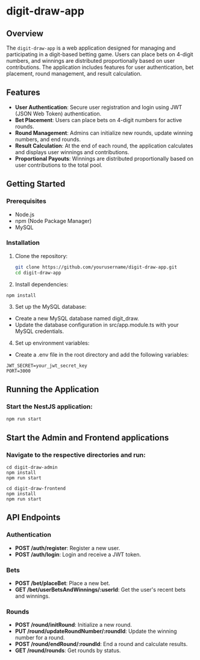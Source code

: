 # digit-draw-app

## Overview

The `digit-draw-app` is a web application designed for managing and participating in a digit-based betting game. Users can place bets on 4-digit numbers, and winnings are distributed proportionally based on user contributions. The application includes features for user authentication, bet placement, round management, and result calculation.

## Features

- **User Authentication**: Secure user registration and login using JWT (JSON Web Token) authentication.
- **Bet Placement**: Users can place bets on 4-digit numbers for active rounds.
- **Round Management**: Admins can initialize new rounds, update winning numbers, and end rounds.
- **Result Calculation**: At the end of each round, the application calculates and displays user winnings and contributions.
- **Proportional Payouts**: Winnings are distributed proportionally based on user contributions to the total pool.

## Getting Started

### Prerequisites

- Node.js
- npm (Node Package Manager)
- MySQL

### Installation

1. Clone the repository:

   ```sh
   git clone https://github.com/yourusername/digit-draw-app.git
   cd digit-draw-app
   ```

2. Install dependencies:

```
npm install
```

3. Set up the MySQL database:

- Create a new MySQL database named digit_draw.
- Update the database configuration in src/app.module.ts with your MySQL credentials.

4. Set up environment variables:

- Create a .env file in the root directory and add the following variables:

```
JWT_SECRET=your_jwt_secret_key
PORT=3000
```

## Running the Application

### Start the NestJS application:

```
npm run start
```

## Start the Admin and Frontend applications

### Navigate to the respective directories and run:

```
cd digit-draw-admin
npm install
npm run start
```

```
cd digit-draw-frontend
npm install
npm run start
```

## API Endpoints

### Authentication

- **POST /auth/register**: Register a new user.
- **POST /auth/login**: Login and receive a JWT token.

### Bets

- **POST /bet/placeBet**: Place a new bet.
- **GET /bet/userBetsAndWinnings/:userId**: Get the user's recent bets and winnings.

### Rounds

- **POST /round/initRound**: Initialize a new round.
- **PUT /round/updateRoundNumber/:roundId**: Update the winning number for a round.
- **POST /round/endRound/:roundId**: End a round and calculate results.
- **GET /round/rounds**: Get rounds by status.
